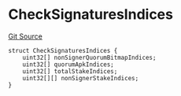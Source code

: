 # CheckSignaturesIndices
[Git Source](https://github.com/Layr-Labs/eigenda/blob/538f0525d9ff112a8ba32701edaf2860a0ad7306/src/interfaces/IEigenDAStructs.sol)


```solidity
struct CheckSignaturesIndices {
    uint32[] nonSignerQuorumBitmapIndices;
    uint32[] quorumApkIndices;
    uint32[] totalStakeIndices;
    uint32[][] nonSignerStakeIndices;
}
```

